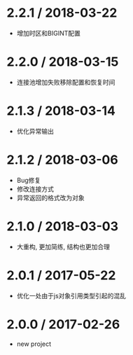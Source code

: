 2.2.1 / 2018-03-22
==================
  * 增加时区和BIGINT配置


2.2.0 / 2018-03-15
==================
  * 连接池增加失败移除配置和恢复时间


2.1.3 / 2018-03-14
==================
  * 优化异常输出

2.1.2 / 2018-03-06
==================
  * Bug修复
  * 修改连接方式
  * 异常返回的格式改为对象



2.1.0 / 2018-03-03
==================
  * 大重构, 更加简练, 结构也更加合理


2.0.1 / 2017-05-22
==================
  * 优化一处由于js对象引用类型引起的混乱


2.0.0 / 2017-02-26
==================
  * new project
  



